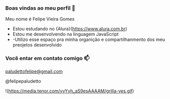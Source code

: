 ###  Boas vindas ao meu perfil 💙

Meu nome  é Felipe Vieira Gomes

-  Estou estudando no {Alura}(https://www.alura.com.br)
- Estou me desenvolvendo  na linguagem JavaScript
- -Utilizo esse espaço pra minha  organição  e compartilhanmento  dos meu preojetos desenvolvido

### Você  entar em contato comigo 📫

paludettofelipe@gmail.com

@felipepaludetto

!(https://media.tenor.com/yvYyh_aS9esAAAAM/grilla-yes.gif)
